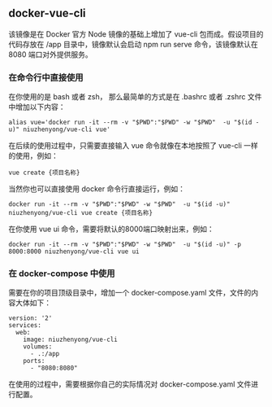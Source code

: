 ## docker-vue-cli

该镜像是在 Docker 官方 Node 镜像的基础上增加了 vue-cli 包而成。假设项目的代码存放在 /app 目录中，镜像默认会启动 npm run serve 命令，该镜像默认在 8080 端口对外提供服务。

### 在命令行中直接使用
在你使用的是 bash 或者 zsh， 那么最简单的方式是在 .bashrc 或者 .zshrc 文件中增加以下内容：

```
alias vue='docker run -it --rm -v "$PWD":"$PWD" -w "$PWD"  -u "$(id -u)" niuzhenyong/vue-cli vue'
```
在后续的使用过程中，只需要直接输入 vue 命令就像在本地按照了 vue-cli 一样的使用，例如：

```
vue create {项目名称}
```

当然你也可以直接使用 docker 命令行直接运行，例如：

```
docker run -it --rm -v "$PWD":"$PWD" -w "$PWD"  -u "$(id -u)" niuzhenyong/vue-cli vue create {项目名称}
```

在你使用 vue ui 命令，需要将默认的8000端口映射出来，例如：

```
docker run -it --rm -v "$PWD":"$PWD" -w "$PWD"  -u "$(id -u)" -p 8000:8000 niuzhenyong/vue-cli vue ui
```

### 在 docker-compose 中使用

需要在你的项目顶级目录中，增加一个 docker-compose.yaml 文件，文件的内容大体如下：

```
version: '2'
services:
  web:
    image: niuzhenyong/vue-cli
    volumes:
      - .:/app
    ports:
      - "8080:8080"
```

在使用的过程中，需要根据你自己的实际情况对 docker-compose.yaml 文件进行配置。


